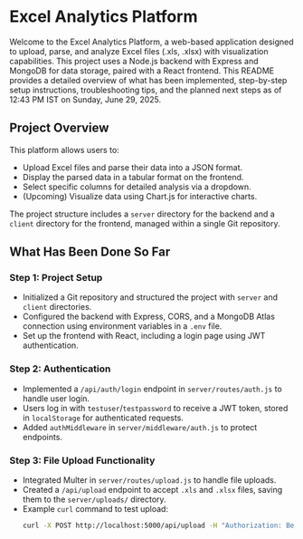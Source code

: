 # Excel Analytics Platform

Welcome to the Excel Analytics Platform, a web-based application designed to upload, parse, and analyze Excel files (.xls, .xlsx) with visualization capabilities. This project uses a Node.js backend with Express and MongoDB for data storage, paired with a React frontend. This README provides a detailed overview of what has been implemented, step-by-step setup instructions, troubleshooting tips, and the planned next steps as of 12:43 PM IST on Sunday, June 29, 2025.

## Project Overview

This platform allows users to:
- Upload Excel files and parse their data into a JSON format.
- Display the parsed data in a tabular format on the frontend.
- Select specific columns for detailed analysis via a dropdown.
- (Upcoming) Visualize data using Chart.js for interactive charts.

The project structure includes a `server` directory for the backend and a `client` directory for the frontend, managed within a single Git repository.

## What Has Been Done So Far

### Step 1: Project Setup
- Initialized a Git repository and structured the project with `server` and `client` directories.
- Configured the backend with Express, CORS, and a MongoDB Atlas connection using environment variables in a `.env` file.
- Set up the frontend with React, including a login page using JWT authentication.

### Step 2: Authentication
- Implemented a `/api/auth/login` endpoint in `server/routes/auth.js` to handle user login.
- Users log in with `testuser`/`testpassword` to receive a JWT token, stored in `localStorage` for authenticated requests.
- Added `authMiddleware` in `server/middleware/auth.js` to protect endpoints.

### Step 3: File Upload Functionality
- Integrated Multer in `server/routes/upload.js` to handle file uploads.
- Created a `/api/upload` endpoint to accept `.xls` and `.xlsx` files, saving them to the `server/uploads/` directory.
- Example `curl` command to test upload:
  ```bash
  curl -X POST http://localhost:5000/api/upload -H "Authorization: Bearer <your-jwt>" -F "file=./sample_airport_data.xlsx"

